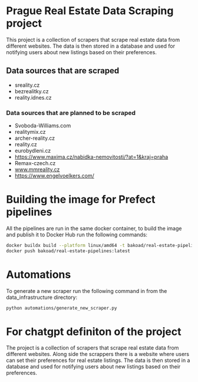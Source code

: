 # Prague Real Estate Data Scraping project

This project is a collection of scrapers that scrape real estate data from different websites.
The data is then stored in a database and used for notifying users about new listings based on their preferences.

## Data sources that are scraped

- sreality.cz
- bezrealitky.cz 
- reality.idnes.cz 

### Data sources that are planned to be scraped
- Svoboda-Williams.com
- realitymix.cz
- archer-reality.cz
- reality.cz
- eurobydleni.cz
- https://www.maxima.cz/nabidka-nemovitosti/?at=1&kraj=praha
- Remax-czech.cz
- www.mmreality.cz
- https://www.engelvoelkers.com/

# Building the image for Prefect pipelines

All the pipelines are run in the same docker container, to build the image and publish it to
Docker Hub run the following commands:

```bash
docker buildx build --platform linux/amd64 -t bakoad/real-estate-pipelines:latest .
docker push bakoad/real-estate-pipelines:latest

```

# Automations

To generate a new scraper run the following command in from the data_infrastructure directory:

```bash
python automations/generate_new_scraper.py
```

# For chatgpt definiton of the project

The project is a collection of scrapers that scrape real estate data from different websites.
Along side the scrappers there is a website where users can set their preferences for real estate listings.
The data is then stored in a database and used for notifying users about new listings based on their preferences.